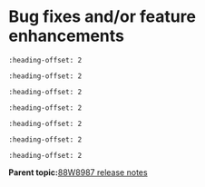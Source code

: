 # Bug fixes and/or feature enhancements


```{include} ../topics/firmware_version_from_169121p641_to_169121p82.md
:heading-offset: 2
```

```{include} ../topics/firmware_version_from_169121p82_to_169121p916.md
:heading-offset: 2
```

```{include} ../topics/firmware_version_from_169121p916_to_169121p124.md
:heading-offset: 2
```

```{include} ../topics/firmware_version_from_169121p124_to_169121p133.md
:heading-offset: 2
```

```{include} ../topics/firmware_version_from_16_91_21_p133_to_16_91_21_p142_5.md
:heading-offset: 2
```

```{include} ../topics/firmware_version_from_16_91_21_p142_5_to_16_91_21_p149_2.md
:heading-offset: 2
```
```{include} ../topics/firmware_version_from_16_91_21_p149_2_to_16_92_21_p151_7.md
:heading-offset: 2
```

**Parent topic:**[88W8987 release notes](../topics/88w8987-release-notes.md)

